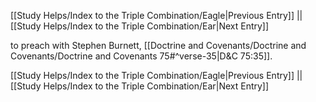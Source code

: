 [[Study Helps/Index to the Triple Combination/Eagle|Previous Entry]]  ||  [[Study Helps/Index to the Triple Combination/Ear|Next Entry]]

 to preach with Stephen Burnett, [[Doctrine and Covenants/Doctrine and Covenants/Doctrine and Covenants 75#^verse-35|D&C 75:35]].

[[Study Helps/Index to the Triple Combination/Eagle|Previous Entry]]  ||  [[Study Helps/Index to the Triple Combination/Ear|Next Entry]]